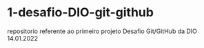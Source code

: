 # 1-desafio-DIO-git-github
repositorio referente ao primeiro projeto Desafio Git/GitHub da DIO 14.01.2022
